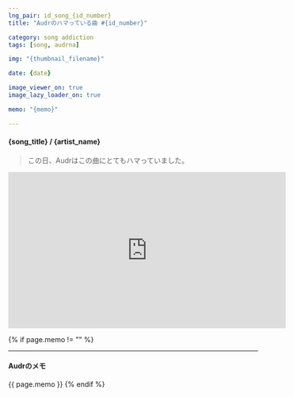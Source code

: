 ```yaml
---
lng_pair: id_song_{id_number}
title: "Audrのハマっている曲 #{id_number}"

category: song addiction
tags: [song, audrna]

img: "{thumbnail_filename}"

date: {date}

image_viewer_on: true
image_lazy_loader_on: true

memo: "{memo}"

---
```


<!-- outline-start -->
#### {song_title} / {artist_name}
<!-- outline-end -->

> この日、Audrはこの曲にとてもハマっていました。

<iframe
  width="560"
  height="315"
  src="https://www.youtube.com/embed/{video_id}"
  title="YouTube video player"
  frameborder="0"
  allow="accelerometer; clipboard-write; encrypted-media; gyroscope; picture-in-picture; web-share"
  referrerpolicy="strict-origin-when-cross-origin"
  allowfullscreen
  data-align="center"
></iframe>

{% if page.memo != "" %}
<hr>

#### Audrのメモ

{{ page.memo }}
{% endif %}


